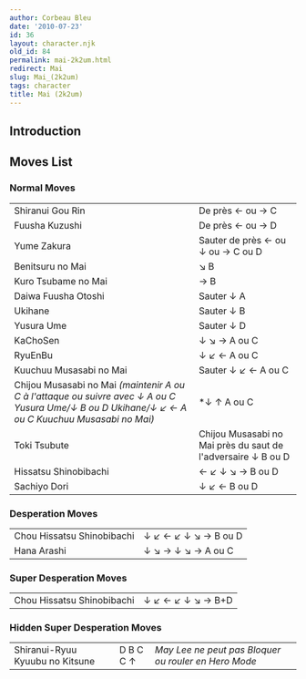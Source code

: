 ```yaml
---
author: Corbeau Bleu
date: '2010-07-23'
id: 36
layout: character.njk
old_id: 84
permalink: mai-2k2um.html
redirect: Mai
slug: Mai_(2k2um)
tags: character
title: Mai (2k2um)
---
```


## Introduction

## Moves List

### Normal Moves

|                                                                                                                                                  |                                                              |
|--------------------------------------------------------------------------------------------------------------------------------------------------|--------------------------------------------------------------|
| Shiranui Gou Rin                                                                                                                                 | De près ← ou → C                                             |
| Fuusha Kuzushi                                                                                                                                   | De près ← ou → D                                             |
| Yume Zakura                                                                                                                                      | Sauter de près ← ou ↓ ou → C ou D                            |
| Benitsuru no Mai                                                                                                                                 | ↘ B                                                          |
| Kuro Tsubame no Mai                                                                                                                              | → B                                                          |
| Daiwa Fuusha Otoshi                                                                                                                              | Sauter ↓ A                                                   |
| Ukihane                                                                                                                                          | Sauter ↓ B                                                   |
| Yusura Ume                                                                                                                                       | Sauter ↓ D                                                   |
| KaChoSen                                                                                                                                         | ↓ ↘ → A ou C                                                 |
| RyuEnBu                                                                                                                                          | ↓ ↙ ← A ou C                                                 |
| Kuuchuu Musasabi no Mai                                                                                                                          | Sauter ↓ ↙ ← A ou C                                          |
| Chijou Musasabi no Mai *(maintenir A ou C à l'attaque ou suivre avec ↓ A ou C Yusura Ume/↓ B ou D Ukihane/↓ ↙ ← A ou C Kuuchuu Musasabi no Mai)* | \*↓ ↑ A ou C                                                 |
| Toki Tsubute                                                                                                                                     | Chijou Musasabi no Mai près du saut de l'adversaire ↓ B ou D |
| Hissatsu Shinobibachi                                                                                                                            | ← ↙ ↓ ↘ → B ou D                                             |
| Sachiyo Dori                                                                                                                                     | ↓ ↙ ← B ou D                                                 |

### Desperation Moves

|                            |                      |
|----------------------------|----------------------|
| Chou Hissatsu Shinobibachi | ↓ ↙ ← ↙ ↓ ↘ → B ou D |
| Hana Arashi                | ↓ ↘ → ↓ ↘ → A ou C   |

### Super Desperation Moves

|                            |                   |
|----------------------------|-------------------|
| Chou Hissatsu Shinobibachi | ↓ ↙ ← ↙ ↓ ↘ → B+D |

### Hidden Super Desperation Moves

|                                 |           |                                                      |
|---------------------------------|-----------|------------------------------------------------------|
| Shiranui-Ryuu Kyuubu no Kitsune | D B C C ↑ | *May Lee ne peut pas Bloquer ou rouler en Hero Mode* |